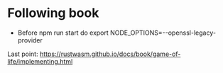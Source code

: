 # Following book

- Before npm run start do export NODE_OPTIONS=--openssl-legacy-provider

Last point: https://rustwasm.github.io/docs/book/game-of-life/implementing.html
